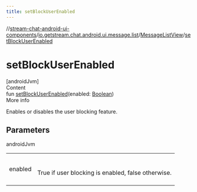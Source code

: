 ```yaml
---
title: setBlockUserEnabled
---
```

//[stream-chat-android-ui-components](../../../index.md)/[io.getstream.chat.android.ui.message.list](../index.md)/[MessageListView](index.md)/[setBlockUserEnabled](setBlockUserEnabled.md)



# setBlockUserEnabled  
[androidJvm]  
Content  
fun [setBlockUserEnabled](setBlockUserEnabled.md)(enabled: [Boolean](https://kotlinlang.org/api/latest/jvm/stdlib/kotlin/-boolean/index.html))  
More info  


Enables or disables the user blocking feature.



## Parameters  
  
androidJvm  
  
| | |
|---|---|
| <a name="io.getstream.chat.android.ui.message.list/MessageListView/setBlockUserEnabled/#kotlin.Boolean/PointingToDeclaration/"></a>enabled| <a name="io.getstream.chat.android.ui.message.list/MessageListView/setBlockUserEnabled/#kotlin.Boolean/PointingToDeclaration/"></a><br/><br/>True if user blocking is enabled, false otherwise.<br/><br/>|
  
  



